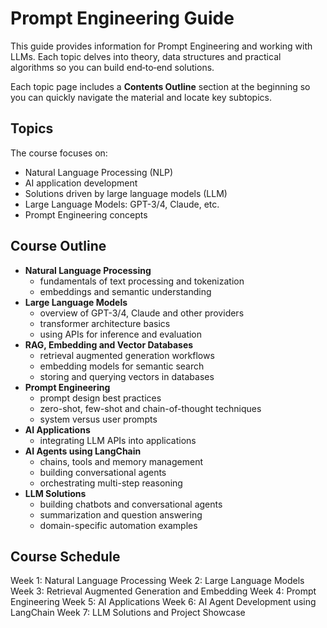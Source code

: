 # Prompt Engineering Guide
This guide provides information for Prompt Engineering and working with LLMs. Each topic delves into theory, data structures and practical algorithms so you can build end‑to‑end solutions.

Each topic page includes a **Contents Outline** section at the beginning so you
can quickly navigate the material and locate key subtopics.

## Topics
The course focuses on:

- Natural Language Processing (NLP)
- AI application development
- Solutions driven by large language models (LLM)
- Large Language Models: GPT-3/4, Claude, etc.
- Prompt Engineering concepts

## Course Outline
- **Natural Language Processing**
  - fundamentals of text processing and tokenization
  - embeddings and semantic understanding
- **Large Language Models**
  - overview of GPT-3/4, Claude and other providers
  - transformer architecture basics
  - using APIs for inference and evaluation
- **RAG, Embedding and Vector Databases**
  - retrieval augmented generation workflows
  - embedding models for semantic search
  - storing and querying vectors in databases
- **Prompt Engineering**
  - prompt design best practices
  - zero-shot, few-shot and chain-of-thought techniques
  - system versus user prompts
- **AI Applications**
  - integrating LLM APIs into applications
- **AI Agents using LangChain**
  - chains, tools and memory management
  - building conversational agents
  - orchestrating multi-step reasoning
- **LLM Solutions**
  - building chatbots and conversational agents
  - summarization and question answering
  - domain-specific automation examples


## Course Schedule
Week 1: Natural Language Processing
Week 2: Large Language Models
Week 3: Retrieval Augmented Generation and Embedding
Week 4: Prompt Engineering
Week 5: AI Applications
Week 6: AI Agent Development using LangChain
Week 7: LLM Solutions and Project Showcase
